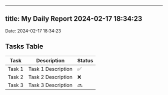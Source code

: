 
---
title: My Daily Report 2024-02-17 18:34:23
---

Date: 2024-02-17 18:34:23

## Tasks Table

| Task | Description | Status |
|------|-------------|--------|
| Task 1 | Task 1 Description | ✅ |
| Task 2 | Task 2 Description | ❌ |
| Task 3 | Task 3 Description | 🔜 |
